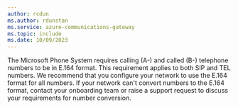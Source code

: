 ```yaml
---
author: rcdun
ms.author: rdunstan
ms.service: azure-communications-gateway
ms.topic: include
ms.date: 10/09/2023
---
```


The Microsoft Phone System requires calling (A-) and called (B-)  telephone numbers to be in E.164 format. This requirement applies to both SIP and TEL numbers. We recommend that you configure your network to use the E.164 format for all numbers. If your network can't convert numbers to the E.164 format, contact your onboarding team or raise a support request to discuss your requirements for number conversion.
